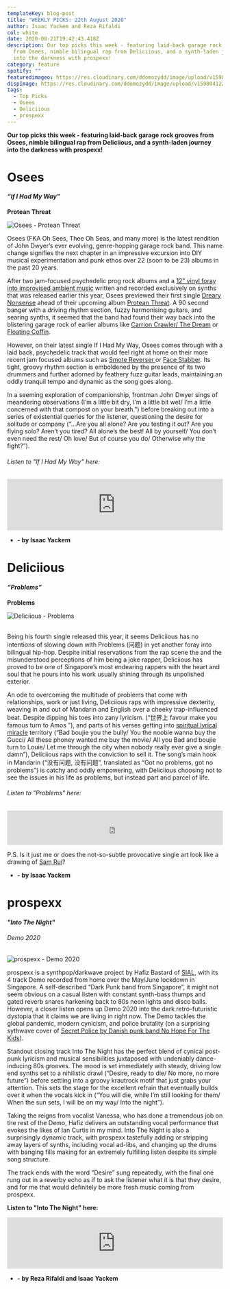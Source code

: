 ```yaml
---
templateKey: blog-post
title: "WEEKLY PICKS: 22th August 2020"
author: Isaac Yackem and Reza Rifaldi
col: white
date: 2020-08-21T19:42:43.418Z
description: Our top picks this week - featuring laid-back garage rock grooves
  from Osees, nimble bilingual rap from Deliciious, and a synth-laden journey
  into the darkness with prospexx!
category: feature
spotify: ""
featuredimageo: https://res.cloudinary.com/ddomozydd/image/upload/v1598040959/toppicksbanner_vylfuo.jpg
dispImage: https://res.cloudinary.com/ddomozydd/image/upload/v1598041227/toppickscard_bezcbw.jpg
tags:
  - Top Picks
  - Osees
  - Deliciious
  - prospexx
---
```

**Our top picks this week - featuring laid-back garage rock grooves from Osees, nimble bilingual rap from Deliciious, and a synth-laden journey into the darkness with prospexx!**

# Osees

#### ***“If I Had My Way”***

**Protean Threat**

![Osees - Protean Threat](https://res.cloudinary.com/ddomozydd/image/upload/v1598039311/osees_nl0j8d.jpg "Osees - Protean Threat")

Osees (FKA Oh Sees, Thee Oh Seas, and many more) is the latest rendition of John Dwyer’s ever evolving, genre-hopping garage rock band. This name change signifies the next chapter in an impressive excursion into DIY musical experimentation and punk ethos over 22 (soon to be 23) albums in the past 20 years.

After two jam-focused psychedelic prog rock albums and a [12” vinyl foray into improvised ambient music](https://open.spotify.com/album/0lwP0YstKd6lGyYkQpVq59?si=5fDNYLJYRoWJH9If3ZgRpw) written and recorded exclusively on synths that was released earlier this year, Osees previewed their first single [Dreary Nonsense](https://open.spotify.com/track/4ggRpYThp8dJPdG58Fc7uO?si=Tj1-1jhsQqCNV6ZQxk0svA) ahead of their upcoming album [Protean Threat](https://ohsees.bandcamp.com/album/protean-threat). A 90 second banger with a driving rhythm section, fuzzy harmonising guitars, and searing synths, it seemed that the band had found their way back into the blistering garage rock of earlier albums like [Carrion Crawler/ The Dream](https://open.spotify.com/album/7JC1vAUtlOwe8AJ3hLmr91?si=pL0tr_N8QhWyMgpwuzlOCw) or [Floating Coffin](https://open.spotify.com/album/6UpdRU3P0AAMA6MVCzsW3c?si=810dce0dRJ6Qw4iVfAECuQ).

However, on their latest single If I Had My Way, Osees comes through with a laid back, psychedelic track that would feel right at home on their more recent jam focused albums such as [Smote Reverser ](https://open.spotify.com/album/2C3Ra3VEttQOdzf4oYFTbn?si=RQTN05ujT9qyV-6H9FY9pg)or [Face Stabber](https://open.spotify.com/album/2asqm6ydqbRKZKbXfGIhrX?si=bggRXlVHScyge21TAJPvfA). Its tight, groovy rhythm section is emboldened by the presence of its two drummers and further adorned by feathery fuzz guitar leads, maintaining an oddly tranquil tempo and dynamic as the song goes along.

In a seeming exploration of companionship, frontman John Dwyer sings of meandering observations (I’m a little bit dry, I’m a little bit wet/ I’m a little concerned with that compost on your breath.”) before breaking out into a series of existential queries for the listener, questioning the desire for solitude or company (“…Are you all alone? Are you testing it out? Are you flying solo? Aren’t you tired? All alone’s the best! All by yourself/ You don’t even need the rest/ Oh love/ But of course you do/ Otherwise why the fight?”).

###### Listen to "If I Had My Way" here:

<iframe style="border: 0; width: 100%; height: 120px;" src="https://bandcamp.com/EmbeddedPlayer/album=1511611184/size=large/bgcol=ffffff/linkcol=0687f5/tracklist=false/artwork=small/track=4050597219/transparent=true/" seamless><a href="http://ohsees.bandcamp.com/album/protean-threat">Protean Threat by Oh Sees</a></iframe>

* **\- by Isaac Yackem**

# Deliciious 

#### ***“Problems”***

**Problems**

![Deliciious - Problems](https://res.cloudinary.com/ddomozydd/image/upload/v1598039845/600x600bb_1_e4edvf.jpg "Deliciious - Problems")

\
Being his fourth single released this year, it seems Deliciious has no intentions of slowing down with Problems (问题) in yet another foray into bilingual hip-hop. Despite initial reservations from the rap scene the and the misunderstood perceptions of him being a joke rapper, Deliciious has proved to be one of Singapore’s most endearing rappers with the heart and soul that he pours into his work usually shining through its unpolished exterior.

An ode to overcoming the multitude of problems that come with relationships, work or just living, Deliciious raps with impressive dexterity, weaving in and out of Mandarin and English over a cheeky trap-influenced beat. Despite dipping his toes into zany lyricism. (“世界上 favour make you famous turn to Amos ”), and parts of his verses getting into [spiritual lyrical miracle](https://www.urbandictionary.com/define.php?term=Spiritual%20Lyrical%20Miracle%20Individual) territory (“Bad boujie you the bully/ You the noobie wanna buy the Gucci/ All these phoney wanted me buy the movie/ All you Bad and boujie turn to Louie/ Let me through the city when nobody really ever give a single damn”), Deliciious raps with the conviction to sell it. The song’s main hook in Mandarin (“没有问题, 没有问题”, translated as “Got no problems, got no problems”) is catchy and oddly empowering, with Deliciious choosing not to see the issues in his life as problems, but instead part and parcel of life.

###### Listen to "Problems"[](https://open.spotify.com/track/2bJbOWTa5tT9s3AiWHYVLc?si=Q__PuBVRSreKiv5wfj8PLA) here:

<iframe src="https://open.spotify.com/embed/album/6SOgFJkfJi3ogabQVsFXYF" width="100%" height="80" frameborder="0" allowtransparency="true" allow="encrypted-media"></iframe>

P.S. Is it just me or does the not-so-subtle provocative single art look like a drawing of [Sam Rui](https://www.instagram.com/sammirui/)?

* **\- by Isaac Yackem**

# prospexx

#### ***"Into The Night"***

###### Demo 2020

![prospexx - Demo 2020](https://res.cloudinary.com/ddomozydd/image/upload/v1598040418/prosprexx_lemag8.jpg "prospexx - Demo 2020")

prospexx is a synthpop/darkwave project by Hafiz Bastard of [SIAL](https://lavidaesunmus.bandcamp.com/album/sial-lp), with its 4 track Demo recorded from home over the May/June lockdown in Singapore. A self-described “Dark Punk band from Singapore”, it might not seem obvious on a casual listen with constant synth-bass thumps and gated reverb snares harkening back to 80s neon lights and disco balls. However, a closer listen opens up Demo 2020 into the dark retro-futuristic dystopia that it claims we are living in right now. The Demo tackles the global pandemic, modern cynicism, and police brutality (on a surprising sythwave cover of [Secret Police by Danish punk band No Hope For The Kids](https://www.youtube.com/watch?v=NsLC7phYzvc)).

Standout closing track Into The Night has the perfect blend of cynical post-punk lyricism and musical sensibilities juxtaposed with undeniably dance-inducing 80s grooves. The mood is set immediately with steady, driving low end synths set to a nihilistic drawl (“Desire, ready to die/ No more, no more future”) before settling into a groovy krautrock motif that just grabs your attention. This sets the stage for the excellent refrain that eventually builds over it when the vocals kick in (“You will die, while I’m still looking for them/ When the sun sets, I will be on my way/ Into the night”).

Taking the reigns from vocalist Vanessa, who has done a tremendous job on the rest of the Demo, Hafiz delivers an outstanding vocal performance that evokes the likes of Ian Curtis in my mind. Into The Night is also a surprisingly dynamic track, with prospexx tastefully adding or stripping away layers of synths, including vocal ad-libs, and changing up the drums with banging fills making for an extremely fulfilling listen despite its simple song structure.

The track ends with the word “Desire” sung repeatedly, with the final one rung out in a reverby echo as if to ask the listener what it is that they desire, and for me that would definitely be more fresh music coming from prospexx.

**Listen to "Into The Night"**[](https://open.spotify.com/track/2bJbOWTa5tT9s3AiWHYVLc?si=Q__PuBVRSreKiv5wfj8PLA)**[](https://open.spotify.com/track/6mvnlHczAMdRctsgfbA4tY?si=M_-wVvb9Smu_mg3kD6ntrQ) here:**

<iframe style="border: 0; width: 100%; height: 120px;" src="https://bandcamp.com/EmbeddedPlayer/album=3961709904/size=large/bgcol=ffffff/linkcol=0687f5/tracklist=false/artwork=small/track=519626058/transparent=true/" seamless><a href="http://prospexx.bandcamp.com/album/demo-2020">Demo 2020 by PROSPEXX</a></iframe>

* **\- by Reza Rifaldi and Isaac Yackem**